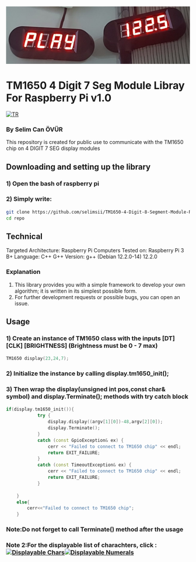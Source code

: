 ![Display Module](img/3.jpg)

# TM1650 4 Digit 7 Seg Module Libray For Raspberry Pi v1.0

[![TR](https://github.com/selimsii/TM1650-4-Digit-8-Segment-Module-Raspberry-Pi/blob/main/img/tr.svg)](README_TR.md)

### By Selim Can ÖVÜR

This repository is created for public use to communicate with the TM1650 chip on 4 DIGIT 7 SEG display modules


## Downloading and setting up the library

### 1) Open the bash of raspberry pi
### 2) Simply write:

```bash
git clone https://github.com/selimsii/TM1650-4-Digit-8-Segment-Module-Raspberry-Pi.git
cd repo
```

## Technical
Targeted Architecture: Raspberry Pi Computers
Tested on: Raspberry Pi 3 B+
Language: C++
G++ Version: g++ (Debian 12.2.0-14) 12.2.0



### Explanation

1) This library provides you with a simple framework to develop your own algorithm; it is written in its simplest possible form.
2) For further development requests or possible bugs, you can open an issue.

  
## Usage

### 1) Create an instance of TM1650 class with the inputs [DT] [CLK] [BRIGHTNESS] (Brightness must be 0 - 7 max)
```C++
TM1650 display(23,24,7);
```

### 2) Initialize the instance by calling display.tm1650_init(); 
### 3) Then wrap the display(unsigned int pos,const char& symbol) and display.Terminate(); methods with try catch block

```C++
if(display.tm1650_init()){
			try {   
				display.display((argv[1][0])-48,argv[2][0]);
				display.Terminate();
			}
			catch (const GpioException& ex) {
				cerr << "Failed to connect to TM1650 chip" << endl;
				return EXIT_FAILURE;
			}
			catch (const TimeoutException& ex) {
				cerr << "Failed to connect to TM1650 chip" << endl;
				return EXIT_FAILURE;
			}	
		
	}
	else{
		cerr<<"Failed to connect to TM1650 chip";
	}
```

### Note:Do not forget to call Terminate() method after the usage
### Note 2:For the displayable list of charachters, click : [![Displayable Chars](https://img.shields.io/badge/Button-Click%20Me-brightgreen)](https://github.com/selimsii/TM1650-4-Digit-8-Segment-Module-Raspberry-Pi/blob/master/img/Seven_seg_characthers.png)[![Displayable Numerals](https://img.shields.io/badge/Button-Click%20Me-brightgreen)](https://github.com/selimsii/TM1650-4-Digit-8-Segment-Module-Raspberry-Pi/blob/master/img/seven_seg_numbers.png)


